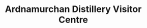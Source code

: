 ---
title: "Ardnamurchan Distillery Visitor Centre"
url: /glenbeg/ardnamurchan-distillery-visitor-centre/
shop: alcohol
---